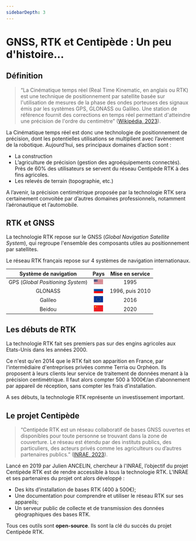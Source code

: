```yaml
---
sidebarDepth: 3
---
```

# GNSS, RTK  et Centipède : Un peu d'histoire...
## Définition
> “La Cinématique temps réel (Real Time Kinematic, en anglais ou RTK) est une technique de positionnement par satellite basée sur l'utilisation de mesures de la phase des ondes porteuses des signaux émis par les systèmes GPS, GLONASS ou Galileo. Une station de référence fournit des corrections en temps réel permettant d'atteindre une précision de l'ordre du centimètre” ([Wikipédia, 2023](https://fr.wikipedia.org/wiki/Cin%C3%A9matique_temps_r%C3%A9el)).

La Cinématique temps réel est donc une technologie de positionnement de précision, dont les potentielles utilisations se multiplient avec l’avènement de la robotique. Aujourd’hui, ses principaux domaines d’action sont :
- La construction
- L’agriculture de précision (gestion des agroéquipements connectés). Près de 60% des utilisateurs se servent du réseau Centipède RTK  à des fins agricoles.
- Les relevés de terrain (topographie, etc.)

A l’avenir, la précision centimétrique proposée par la technologie RTK sera certainement convoitée par d’autres domaines professionnels, notamment l’aéronautique et l’automobile.

## RTK et GNSS
La technologie RTK repose sur le GNSS (*Global Navigation Satellite System*), qui regroupe l'ensemble des composants utiles au positionnement par satellites. 

Le réseau RTK français repose sur 4 systèmes de navigation internationaux.

<center>

| Système de navigation | Pays | Mise en service | 
| :---------------: |:---------------:|:---------------:|
| GPS (*Global Positioning System*) | <img src="../public/USA.png" width="25" alt="USA"> | 1995 |
| GLONASS | <img src="../public/Russie.jpg" width="25" alt="Russie"> | 1996, puis 2010 |
| Galileo |<img src="../public/UE.png" width="25" alt="Europe"> | 2016 |
| Beidou | <img src="../public/Chine.png" width="25" alt="Chine"> | 2020 |

</center>


## Les débuts de RTK 
La technologie RTK fait ses premiers pas sur des engins agricoles aux Etats-Unis dans les années 2000.

Ce n'est qu'en 2014 que le RTK fait son apparition en France, par l'intermédiaire d'entreprises privées comme Terria ou Orphéon.
Ils proposent à leurs clients leur service de traitement de données menant à la précision centimétrique. Il faut alors compter 500 à 1000€/an d’abonnement par appareil de réception, sans compter les frais d’installation. 

A ses débuts, la technologie RTK représente un investissement important.

## Le projet Centipède
> “Centipède RTK est un réseau collaboratif de bases GNSS ouvertes et disponibles pour toute personne se trouvant dans la zone de couverture. Le réseau est étendu par des instituts publics, des particuliers, des acteurs privés comme les agriculteurs ou d’autres partenaires publics.” ([INRAE, 2023](https://docs.centipede.fr/)).

Lancé en 2019 par Julien ANCELIN, chercheur à l'INRAE, l’objectif du projet Centipède RTK est de rendre accessible à tous la technologie RTK. L'INRAE et ses partenaires du projet ont alors développé :
- Des kits d’installation de bases RTK (400 à 500€);
- Une documentation pour comprendre et utiliser le réseau RTK sur ses appareils;
- Un serveur public de collecte et de transmission des données géographiques des bases RTK.

Tous ces outils sont **open-source**. Ils sont la clé du succès du projet Centipède RTK. 
